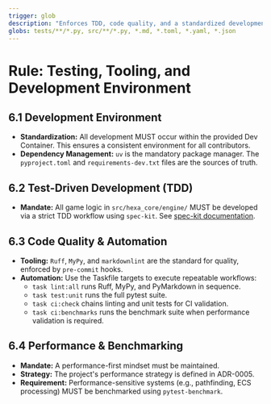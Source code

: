 ```yaml
---
trigger: glob
description: "Enforces TDD, code quality, and a standardized development environment."
globs: tests/**/*.py, src/**/*.py, *.md, *.toml, *.yaml, *.json
---
```


# Rule: Testing, Tooling, and Development Environment

## 6.1 Development Environment

* **Standardization:** All development MUST occur within the provided Dev Container. This ensures a consistent environment for all contributors.
* **Dependency Management:** `uv` is the mandatory package manager. The `pyproject.toml` and `requirements-dev.txt` files are the sources of truth.

## 6.2 Test-Driven Development (TDD)

* **Mandate:** All game logic in `src/hexa_core/engine/` MUST be developed via a strict TDD workflow using `spec-kit`. See [spec-kit documentation](https://github.com/github/spec-kit).

## 6.3 Code Quality & Automation

* **Tooling:** `Ruff`, `MyPy`, and `markdownlint` are the standard for quality, enforced by `pre-commit` hooks.
* **Automation:** Use the Taskfile targets to execute repeatable workflows:
  * `task lint:all` runs Ruff, MyPy, and PyMarkdown in sequence.
  * `task test:unit` runs the full pytest suite.
  * `task ci:check` chains linting and unit tests for CI validation.
  * `task ci:benchmarks` runs the benchmark suite when performance validation is required.

## 6.4 Performance & Benchmarking

* **Mandate:** A performance-first mindset must be maintained.
* **Strategy:** The project's performance strategy is defined in ADR-0005.
* **Requirement:** Performance-sensitive systems (e.g., pathfinding, ECS processing) MUST be benchmarked using `pytest-benchmark`.
